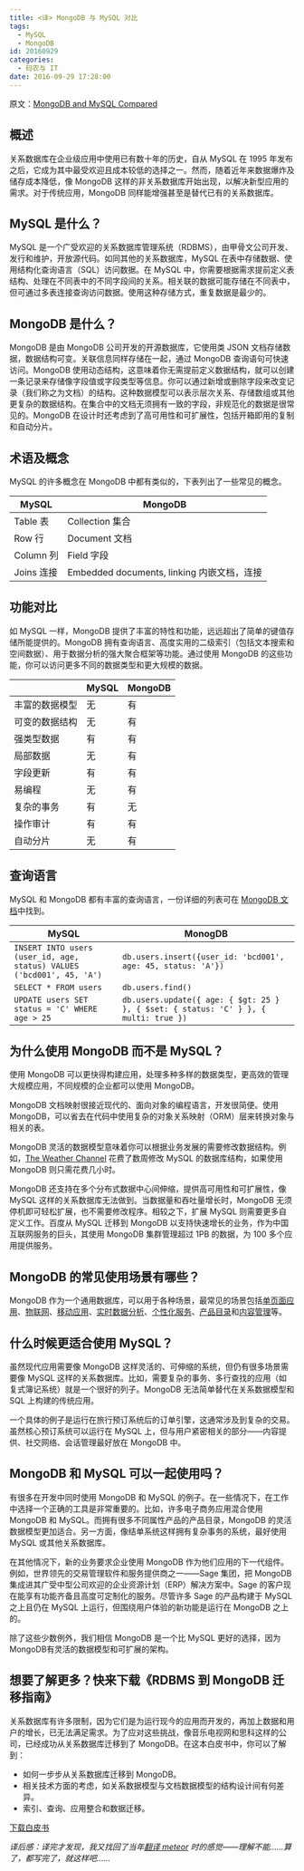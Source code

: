 ```yaml
---
title: <译> MongoDB 与 MySQL 对比
tags:
  - MySQL
  - MongoDB
id: 20160929
categories:
  - 码农与 IT
date: 2016-09-29 17:28:00
---
```


原文：[MongoDB and MySQL Compared](https://www.mongodb.com/compare/mongodb-mysql)



## 概述

关系数据库在企业级应用中使用已有数十年的历史，自从 MySQL 在 1995 年发布之后，它成为其中最受欢迎且成本较低的选择之一。然而，随着近年来数据爆炸及储存成本降低，像 MongoDB 这样的非关系数据库开始出现，以解决新型应用的需求。对于传统应用，MongoDB 同样能增强甚至是替代已有的关系数据库。



## MySQL 是什么？

MySQL 是一个广受欢迎的关系数据库管理系统（RDBMS），由甲骨文公司开发、发行和维护，开放源代码。如同其他的关系数据库，MySQL 在表中存储数据、使用结构化查询语言（SQL）访问数据。在 MySQL 中，你需要根据需求提前定义表结构、处理在不同表中的不同字段间的关系。相关联的数据可能存储在不同表中，但可通过多表连接查询访问数据。使用这种存储方式，重复数据是最少的。



## MongoDB 是什么？

MongoDB 是由 MongoDB 公司开发的开源数据库，它使用类 JSON 文档存储数据，数据结构可变。关联信息同样存储在一起，通过 MongoDB 查询语句可快速访问。MongoDB 使用动态结构，这意味着你无需提前定义数据结构，就可以创建一条记录来存储像字段值或字段类型等信息。你可以通过新增或删除字段来改变记录（我们称之为文档）的结构。这种数据模型可以表示层次关系、存储数组或其他更复杂的数据结构。在集合中的文档无须拥有一致的字段，非规范化的数据是很常见的。MongoDB 在设计时还考虑到了高可用性和可扩展性，包括开箱即用的复制和自动分片。



## 术语及概念

MySQL 的许多概念在 MongoDB 中都有类似的，下表列出了一些常见的概念。

| MySQL    | MongoDB                             |
| -------- | ----------------------------------- |
| Table 表  | Collection 集合                       |
| Row 行    | Document 文档                         |
| Column 列 | Field 字段                            |
| Joins 连接 | Embedded documents, linking 内嵌文档，连接 |



## 功能对比

如 MySQL 一样，MongoDB 提供了丰富的特性和功能，远远超出了简单的键值存储所能提供的。MongoDB 拥有查询语言、高度实用的二级索引（包括文本搜索和空间数据）、用于数据分析的强大聚合框架等功能。通过使用 MongoDB 的这些功能，你可以访问更多不同的数据类型和更大规模的数据。

|         | MySQL | MongoDB |
| ------- | ----- | ------- |
| 丰富的数据模型 | 无     | 有       |
| 可变的数据结构 | 无     | 有       |
| 强类型数据   | 有     | 有       |
| 局部数据    | 无     | 有       |
| 字段更新    | 有     | 有       |
| 易编程     | 无     | 有       |
| 复杂的事务   | 有     | 无       |
| 操作审计    | 有     | 有       |
| 自动分片    | 无     | 有       |



## 查询语言

MySQL 和 MongoDB 都有丰富的查询语言，一份详细的列表可在 [MongoDB 文档](https://docs.mongodb.com/manual/reference/sql-comparison/)中找到。

| MySQL                                    | MonogDB |
| ---------------------------------------- | ------- |
| `INSERT INTO users (user_id, age, status) VALUES ('bcd001', 45, 'A')` | `db.users.insert({user_id: 'bcd001', age: 45, status: 'A'})` |
| `SELECT * FROM users`                    | `db.users.find()` |
| `UPDATE users SET status = 'C' WHERE age > 25` | `db.users.update({ age: { $gt: 25 } }, { $set: { status: 'C' } }, { multi: true })` |



## 为什么使用 MongoDB 而不是 MySQL？

使用 MongoDB 可以更快得构建应用，处理多种多样的数据类型，更高效的管理大规模应用，不同规模的企业都可以使用 MongoDB。

MongoDB 文档映射很接近现代的、面向对象的编程语言，开发很简便。使用 MongoDB，可以省去在代码中使用复杂的对象关系映射（ORM）层来转换对象与相关的表。

MongoDB 灵活的数据模型意味着你可以根据业务发展的需要修改数据结构。例如，[The Weather Channel](https://www.mongodb.com/press/mongodb-chosen-technology-provider-deliver-accurate-data-weather-channel-hundreds-thousands) 花费了数周修改 MySQL 的数据库结构，如果使用 MongoDB 则只需花费几小时。

MongoDB 还支持在多个分布式数据中心间伸缩，提供高可用性和可扩展性，像 MySQL 这样的关系数据库无法做到。当数据量和吞吐量增长时，MongoDB 无须停机即可轻松扩展，也不需要修改程序。相较之下，扩展 MySQL 则需要更多自定义工作。百度从 MySQL 迁移到 MongoDB 以支持快速增长的业务，作为中国互联网服务的巨头，其使用 MongoDB 集群管理超过 1PB 的数据，为 100 多个应用提供服务。



## MongoDB 的常见使用场景有哪些？

MongoDB 作为一个通用数据库，可以用于各种场景，最常见的场景包括[单页面应用](https://www.mongodb.com/use-cases/single-view)、[物联网](https://www.mongodb.com/use-cases/internet-of-things)、[移动应用](https://www.mongodb.com/use-cases/mobile)、[实时数据分析](https://www.mongodb.com/use-cases/real-time-analytics)、[个性化服务](https://www.mongodb.com/use-cases/personalization)、[产品目录](https://www.mongodb.com/use-cases/catalog)和[内容管理](https://www.mongodb.com/use-cases/content-management)等。



## 什么时候更适合使用 MySQL？

虽然现代应用需要像 MongoDB 这样灵活的、可伸缩的系统，但仍有很多场景需要像 MySQL 这样的关系数据库。比如，需要复杂的事务、多行查找的应用（如复式簿记系统）就是一个很好的列子。MongoDB 无法简单替代在关系数据模型和 SQL 上构建的传统应用。

一个具体的例子是运行在旅行预订系统后的订单引擎，这通常涉及到复杂的交易。虽然核心预订系统可以运行在 MySQL 上，但与用户紧密相关的部分——内容提供、社交网络、会话管理最好放在 MongoDB 中。



## MongoDB 和 MySQL 可以一起使用吗？

有很多在开发中同时使用 MongoDB 和 MySQL 的例子。在一些情况下，在工作中选择一个正确的工具是非常重要的。比如，许多电子商务应用混合使用 MongoDB 和 MySQL。而拥有很多不同属性产品的产品目录，MongoDB 的灵活数据模型更加适合。另一方面，像结单系统这样拥有复杂事务的系统，最好使用 MySQL 或其他关系数据库。

在其他情况下，新的业务要求企业使用 MongoDB 作为他们应用的下一代组件。例如，世界领先的交易管理软件和服务提供商之一——Sage 集团，把 MongoDB 集成进其广受中型公司欢迎的企业资源计划（ERP）解决方案中。Sage 的客户现在能享有功能齐备且高度可定制化的服务。尽管许多 Sage 的产品构建于 MySQL 之上且仍在 MySQL 上运行，但围绕用户体验的新功能是运行在 MongoDB 之上的。

除了这些少数例外，我们相信 MongoDB 是一个比 MySQL 更好的选择，因为 MongoDB有灵活的数据模型和可扩展的架构。



## 想要了解更多？快来下载《RDBMS 到 MongoDB 迁移指南》

关系数据库有许多限制，因为它们是为运行现今的应用而开发的，再加上数据和用户的增长，已无法满足需求。为了应对这些挑战，像音乐电视网和思科这样的公司，已经成功从关系数据库迁移到了 MongoDB。在这本白皮书中，你可以了解到：

* 如何一步步从关系数据库迁移到 MongoDB。
* 相关技术方面的考虑，如关系数据模型与文档数据模型的结构设计间有何差异。
* 索引、查询、应用整合和数据迁移。



[下载白皮书](https://www.mongodb.com/collateral/rdbms-mongodb-migration-guide)



*译后感：译完才发现，我又找回了当年[翻译 meteor](https://github.com/enumerable/meteor) 时的感觉——理解不能……算了，都写完了，就这样吧……*
